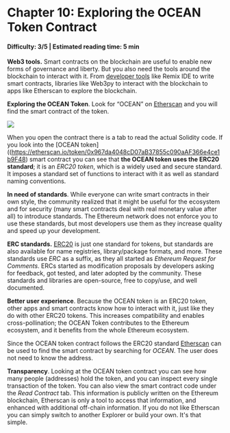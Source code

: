 # Chapter 10: Exploring the OCEAN Token Contract
#### Difficulty: **3/5** \| Estimated reading time: **5 min**

<dialog character="jellyfish">Let's now use your equipment to observe those beautiful new species we've discovered down here</dialog>

**Web3 tools.** Smart contracts on the blockchain are useful to enable new forms of governance and liberty. But you also need the tools around the blockchain to interact with it. From [developer tools](https://github.com/ConsenSys/ethereum-developer-tools-list) like Remix IDE to write smart contracts, libraries like Web3py to interact with the blockchain to apps like Etherscan to explore the blockchain.

**Exploring the OCEAN Token**. Look for “OCEAN” on [Etherscan](https://etherscan.io) and you will find the smart contract of the token.

<img src="/images/chapter10_0.png" />

When you open the contract there is a tab to read the actual Solidity code. If you look into the [OCEAN token]((https://etherscan.io/token/0x967da4048cD07aB37855c090aAF366e4ce1b9F48) smart contract you can see that **the OCEAN token uses the ERC20 standard**; it is an *ERC20 token*, which is a widely used and secure standard. It imposes a standard set of functions to interact with it as well as standard naming conventions.

**In need of standards**. While everyone can write smart contracts in their own style, the community realized that it might be useful for the ecosystem and for security (many smart contracts deal with real monetary value after all) to introduce standards. The Ethereum network does not enforce you to use these standards, but most developers use them as they increase quality and speed up your development.

**ERC standards.** [ERC20](https://github.com/OpenZeppelin/openzeppelin-contracts/blob/master/contracts/token/ERC20/IERC20.sol) is just one standard for tokens, but standards are also available for name registries, library/package formats, and more. These standards use *ERC* as a suffix, as they all started as *Ethereum Request for Comments*. ERCs started as modification proposals by developers asking for feedback, got tested, and later adopted by the community. These standards and libraries are open-source, free to copy/use, and well documented.

**Better user experience**. Because the OCEAN token is an ERC20 token, other apps and smart contracts know how to interact with it, just like they do with other ERC20 tokens. This increases compatibility and enables cross-pollination; the OCEAN Token contributes to the Ethereum ecosystem, and it benefits from the whole Ethereum ecosystem.

Since the OCEAN token contract follows the ERC20 standard [Etherscan](https://etherscan.io) can be used to find the smart contract by searching for *OCEAN*. The user does not need to know the address.

**Transparency**. Looking at the OCEAN token contract you can see how many people (addresses) hold the token, and you can inspect every single transaction of the token. You can also view the smart contract code under the *Read Contract* tab. This information is publicly written on the Ethereum blockchain, Etherscan is only a tool to access that information, and enhanced with additional off-chain information. If you do not like Etherscan you can simply switch to another Explorer or build your own. It's that simple.
